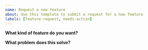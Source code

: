 ```yaml
---
name: Request a new feature
about: Use this template to submit a request for a new feature
labels: [feature-request, needs-action]
---
```


**What kind of feature do you want?**

**What problem does this solve?**
